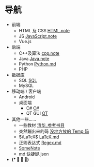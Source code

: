 # 导航

- 前端
  - HTML 及 CSS [HTML.note](Notes/Web/HTML.md)
  - JS [JavaScript.note](Notes/Web/JavaScript.md)
  - Vue.js
- 后端
  - C++及算法 [cpp.note](Notes/cpp.main.md)
  - Java [Java.note](Notes/Java.md)
  - Python [Python.md](Notes/Python.md)
  - PHP
- 数据库
  - SQL [SQL](Notes/SQL.md)
  - MySQL
- 移动端 \\ 客户端
  - Android
  - 桌面端
    - C# [C#](Notes/CSharp.md)
    - QT GUI [QT](Notes/QT.md)
- 其他一些......
  - 一些教材 [清华\_参考书目](Notes/清华_参考书目.md)
  - 突然蹦出来的码 [没地方放的 Temp 码](Notes/一些Temp.md)
  - $\LaTeX$ [LaTeX.md](Notes/LaTeX.md)
  - 正则表达式 [Regex.md](Notes/Regex.md)
  - [SomeNote](../others/SomeNotes.md)
  - [md 快捷键.json](../Users/Organic_Fish/AppData/Roaming/Code/User/snippets/markdown.json)
- **(\* ﾟ ∇ ﾟ)**
